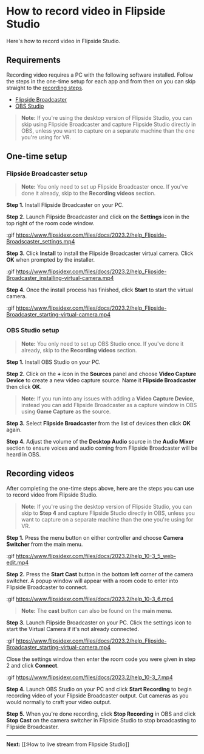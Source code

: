 # How to record video in Flipside Studio

Here's how to record video in Flipside Studio.

## Requirements

Recording video requires a PC with the following software installed. Follow the steps in the one-time setup for each app and from then on you can skip straight to the [recording steps](#recording-videos).

- [Flipside Broadcaster](/docs/broadcaster)
- [OBS Studio](https://obsproject.com/)

> **Note:** If you're using the desktop version of Flipside Studio, you can skip using Flipside Broadcaster and capture Flipside Studio directly in OBS, unless you want to capture on a separate machine than the one you're using for VR.

## One-time setup

### Flipside Broadcaster setup

>**Note:** You only need to set up Flipside Broadcaster once.  If you've done it already, skip to the **Recording videos** section.

**Step 1.** Install Flipside Broadcaster on your PC.

**Step 2.** Launch Flipside Broadcaster and click on the **Settings** icon in the top right of the room code window.

:gif https://www.flipsidexr.com/files/docs/2023.2/help_Flipside-Broadscaster_settings.mp4 

**Step 3.** Click **Install** to install the Flipside Broadcaster virtual camera. Click **OK** when prompted by the installer.

:gif https://www.flipsidexr.com/files/docs/2023.2/help_Flipside-Broadcaster_installing-virtual-camera.mp4

**Step 4.** Once the install process has finished, click **Start** to start the virtual camera.

:gif https://www.flipsidexr.com/files/docs/2023.2/help_Flipside-Broadcaster_starting-virtual-camera.mp4


### OBS Studio setup

>**Note:** You only need to set up OBS Studio once.  If you've done it already, skip to the **Recording videos** section.

**Step 1.** Install OBS Studio on your PC.

**Step 2.** Click on the **+** icon in the **Sources** panel and choose **Video Capture Device** to create a new video capture source. Name it **Flipside Broadcaster** then click **OK**.

>**Note:** If you run into any issues with adding a **Video Capture Device**, instead you can add Flipside Broadcaster as a capture window in OBS using **Game Capture** as the source.

**Step 3.** Select **Flipside Broadcaster** from the list of devices then click **OK** again.

**Step 4.** Adjust the volume of the **Desktop Audio** source in the **Audio Mixer** section to ensure voices and audio coming from Flipside Broadcaster will be heard in OBS.

## Recording videos

After completing the one-time steps above, here are the steps you can use to record video from Flipside Studio.

> **Note:** If you're using the desktop version of Flipside Studio, you can skip to **Step 4** and capture Flipside Studio directly in OBS, unless you want to capture on a separate machine than the one you're using for VR.

**Step 1.** Press the menu button on either controller and choose **Camera Switcher** from the main menu.

:gif https://www.flipsidexr.com/files/docs/2023.2/help_10-3_5_web-edit.mp4

**Step 2.** Press the **Start Cast** button in the bottom left corner of the camera switcher. A popup window will appear with a room code to enter into Flipside Broadcaster to connect.

:gif https://www.flipsidexr.com/files/docs/2023.2/help_10-3_6.mp4

>**Note:** The **cast** button can also be found on the **main menu**.

**Step 3.** Launch Flipside Broadcaster on your PC. Click the settings icon to start the Virtual Camera if it's not already connected. 

:gif https://www.flipsidexr.com/files/docs/2023.2/help_Flipside-Broadcaster_starting-virtual-camera.mp4

Close the settings window then enter the room code you were given in step 2 and click **Connect**.

:gif https://www.flipsidexr.com/files/docs/2023.2/help_10-3_7.mp4

**Step 4.** Launch OBS Studio on your PC and click **Start Recording** to begin recording video of your Flipside Broadcaster output. Cut cameras as you would normally to craft your video output.

**Step 5.** When you're done recording, click **Stop Recording** in OBS and click **Stop Cast** on the camera switcher in Flipside Studio to stop broadcasting to Flipside Broadcaster.

---

**Next:** [[:How to live stream from Flipside Studio]]
